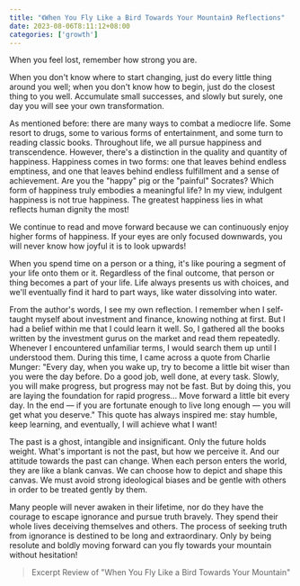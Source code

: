```yaml
---
title: "《When You Fly Like a Bird Towards Your Mountain》 Reflections"
date: 2023-08-06T8:11:12+08:00
categories: ['growth']
---
```


When you feel lost, remember how strong you are.

When you don't know where to start changing, just do every little thing around you well; when you don't know how to begin, just do the closest thing to you well. Accumulate small successes, and slowly but surely, one day you will see your own transformation.

As mentioned before: there are many ways to combat a mediocre life. Some resort to drugs, some to various forms of entertainment, and some turn to reading classic books. Throughout life, we all pursue happiness and transcendence. However, there's a distinction in the quality and quantity of happiness. Happiness comes in two forms: one that leaves behind endless emptiness, and one that leaves behind endless fulfillment and a sense of achievement. Are you the "happy" pig or the "painful" Socrates? Which form of happiness truly embodies a meaningful life? In my view, indulgent happiness is not true happiness. The greatest happiness lies in what reflects human dignity the most!

We continue to read and move forward because we can continuously enjoy higher forms of happiness. If your eyes are only focused downwards, you will never know how joyful it is to look upwards!

When you spend time on a person or a thing, it's like pouring a segment of your life onto them or it. Regardless of the final outcome, that person or thing becomes a part of your life. Life always presents us with choices, and we'll eventually find it hard to part ways, like water dissolving into water.

From the author's words, I see my own reflection. I remember when I self-taught myself about investment and finance, knowing nothing at first. But I had a belief within me that I could learn it well. So, I gathered all the books written by the investment gurus on the market and read them repeatedly. Whenever I encountered unfamiliar terms, I would search them up until I understood them. During this time, I came across a quote from Charlie Munger: "Every day, when you wake up, try to become a little bit wiser than you were the day before. Do a good job, well done, at every task. Slowly, you will make progress, but progress may not be fast. But by doing this, you are laying the foundation for rapid progress... Move forward a little bit every day. In the end — if you are fortunate enough to live long enough — you will get what you deserve." This quote has always inspired me: stay humble, keep learning, and eventually, I will achieve what I want!

The past is a ghost, intangible and insignificant. Only the future holds weight. What's important is not the past, but how we perceive it. And our attitude towards the past can change. When each person enters the world, they are like a blank canvas. We can choose how to depict and shape this canvas. We must avoid strong ideological biases and be gentle with others in order to be treated gently by them.

Many people will never awaken in their lifetime, nor do they have the courage to escape ignorance and pursue truth bravely. They spend their whole lives deceiving themselves and others. The process of seeking truth from ignorance is destined to be long and extraordinary. Only by being resolute and boldly moving forward can you fly towards your mountain without hesitation!

> Excerpt Review of "When You Fly Like a Bird Towards Your Mountain"